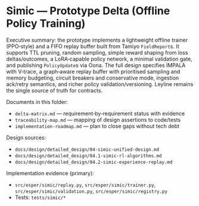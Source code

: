 # Simic — Prototype Delta (Offline Policy Training)

Executive summary: the prototype implements a lightweight offline trainer (PPO‑style) and a FIFO replay buffer built from Tamiyo `FieldReport`s. It supports TTL pruning, random sampling, simple reward shaping from loss deltas/outcomes, a LoRA‑capable policy network, a minimal validation gate, and publishing `PolicyUpdate`s via Oona. The full design specifies IMPALA with V‑trace, a graph‑aware replay buffer with prioritised sampling and memory budgeting, circuit breakers and conservative mode, ingestion ack/retry semantics, and richer policy validation/versioning. Leyline remains the single source of truth for contracts.

Documents in this folder:
- `delta-matrix.md` — requirement‑by‑requirement status with evidence
- `traceability-map.md` — mapping of design assertions to code/tests
- `implementation-roadmap.md` — plan to close gaps without tech debt

Design sources:
- `docs/design/detailed_design/04-simic-unified-design.md`
- `docs/design/detailed_design/04.1-simic-rl-algorithms.md`
- `docs/design/detailed_design/04.2-simic-experience-replay.md`

Implementation evidence (primary):
- `src/esper/simic/replay.py`, `src/esper/simic/trainer.py`, `src/esper/simic/validation.py`, `src/esper/simic/registry.py`
- Tests: `tests/simic/*`
